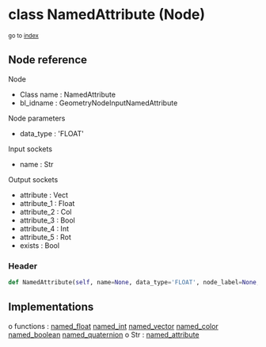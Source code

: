 # class NamedAttribute (Node)

<sub>go to [index](/docs/index.md)</sub>

## Node reference

Node
 - Class name : NamedAttribute
 - bl_idname : GeometryNodeInputNamedAttribute

Node parameters
 - data_type : 'FLOAT'

Input sockets
 - name : Str

Output sockets
 - attribute : Vect
 - attribute_1 : Float
 - attribute_2 : Col
 - attribute_3 : Bool
 - attribute_4 : Int
 - attribute_5 : Rot
 - exists : Bool

### Header

``` python
def NamedAttribute(self, name=None, data_type='FLOAT', node_label=None, node_color=None):
```

## Implementations

o functions : [named_float](#named_float) [named_int](#named_int) [named_vector](#named_vector) [named_color](#named_color) [named_boolean](#named_boolean) [named_quaternion](#named_quaternion)
o Str : [named_attribute](#named_attribute) 

